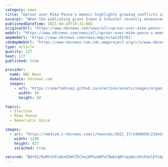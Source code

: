 ```yaml
---
category: news
title: "Uproar over Mike Pence's memoir highlights growing conflicts in publishing, experts say"
excerpt: "When the publishing giant Simon & Schuster recently announced it would release former Vice President Mike Pence’s autobiography, the decision evidently infuriated rank-and-file workers, who reportedly submitted a petition demanding the company stop ..."
publishedDateTime: 2021-04-28T19:31:00Z
originalUrl: "https://www.nbcnews.com/news/all/uproar-over-mike-pence-s-memoir-highlights-growing-conflicts-publishing-n1265701"
webUrl: "https://www.nbcnews.com/news/all/uproar-over-mike-pence-s-memoir-highlights-growing-conflicts-publishing-n1265701"
ampWebUrl: "https://www.nbcnews.com/news/amp/ncna1265701"
cdnAmpWebUrl: "https://www-nbcnews-com.cdn.ampproject.org/c/s/www.nbcnews.com/news/amp/ncna1265701"
type: article
quality: 127
heat: 127
published: true

provider:
  name: NBC News
  domain: nbcnews.com
  images:
    - url: "https://smartableai.github.io/election/assets/images/organizations/nbcnews.com-50x50.jpg"
      width: 50
      height: 50

topics:
  - Election
  - Mike Pence
  - Democratic Voice

images:
  - url: "https://media4.s-nbcnews.com/j/newscms/2021_17/3468650/210428-simon-schuster-mb-1717_c6b9bc93a2aac6fdf2390d90c8652b4d.fit-1240w.jpg"
    width: 1240
    height: 827
    isCached: true

secured: "Bdt9Z/0aMtnSSlAbx83WYZ5ChwjHFGzmEPvC9wbtqNf+pyWzcdVsh5elEYsbp7Ks861d9BUvtJToRb2VOov60KsHUU5dH7V/1v/Tdfvd6pXpz9YS06PV36BUSzsOke0Cq0ws6R1O3GIQUd9HpK8WocGoUHes2tv3gIYmsU0BSN+/A4xqZi9BmgnLs3WgDXP89XqqBpAaY+DW17cKHm5DfIA2iumQm92ksIEnvz3nk26jOeA/pBk8wCnuuKRRoHWAUh+HUrjBBDnTPH2wIgpkjVE6bFNJVJPJ3whzi8zeOu/bzJqTbn6XYbR8XfSJspyKAhbi9MJKiGA3Qx0eLBoKKtdw9IM4xzvunFwm9/jjfMM=;sKwIinCl0qwWQd4IRO4ZtQ=="
---
```


